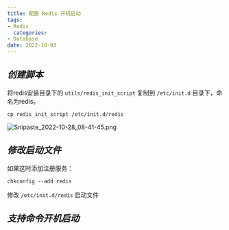 ```yaml
---
title: 配置 Redis 开机启动
tags:
- Redis
  categories:
- Database
date: 2022-10-03
---
```


## ***创建脚本***

将redis安装目录下的 `utils/redis_init_script` 复制到 `/etc/init.d` 目录下，命名为redis。

```shell
cp redis_init_script /etc/init.d/redis
```

![Snipaste_2022-10-28_08-41-45.png](https://s2.loli.net/2022/11/05/NGZdfJFkveYzjuT.png)

## ***修改启动文件***

如果这时添加注册服务：

```shell
chkconfig --add redis
```

修改 `/etc/init.d/redis` 启动文件



## ***支持命令开机启动***



